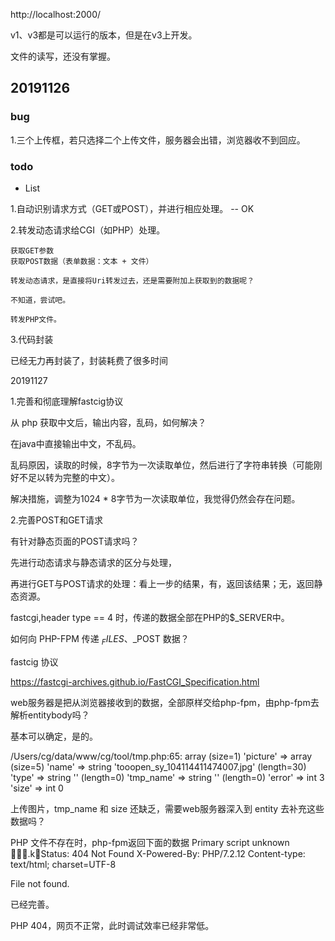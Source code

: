 http://localhost:2000/

v1、v3都是可以运行的版本，但是在v3上开发。

文件的读写，还没有掌握。

## 20191126

### bug

1.三个上传框，若只选择二个上传文件，服务器会出错，浏览器收不到回应。

### todo

* List

1.自动识别请求方式（GET或POST），并进行相应处理。 -- OK
	
2.转发动态请求给CGI（如PHP）处理。

	获取GET参数
	获取POST数据（表单数据：文本 + 文件）

	转发动态请求，是直接将Uri转发过去，还是需要附加上获取到的数据呢？

	不知道，尝试吧。

	转发PHP文件。

3.代码封装

已经无力再封装了，封装耗费了很多时间

20191127

1.完善和彻底理解fastcig协议

从 php 获取中文后，输出内容，乱码，如何解决？

在java中直接输出中文，不乱码。

乱码原因，读取的时候，8字节为一次读取单位，然后进行了字符串转换（可能刚好不足以转为完整的中文）。

解决措施，调整为1024 * 8字节为一次读取单位，我觉得仍然会存在问题。

2.完善POST和GET请求

有针对静态页面的POST请求吗？

先进行动态请求与静态请求的区分与处理，

再进行GET与POST请求的处理：看上一步的结果，有，返回该结果；无，返回静态资源。

fastcgi,header type == 4 时，传递的数据全部在PHP的$_SERVER中。

如何向 PHP-FPM 传递 $_FILES、$_POST 数据？

fastcig 协议

https://fastcgi-archives.github.io/FastCGI_Specification.html

web服务器是把从浏览器接收到的数据，全部原样交给php-fpm，由php-fpm去解析entitybody吗？

基本可以确定，是的。

/Users/cg/data/www/cg/tool/tmp.php:65:
array (size=1)
  'picture' =>
    array (size=5)
      'name' => string 'tooopen_sy_104114411474007.jpg' (length=30)
      'type' => string '' (length=0)
      'tmp_name' => string '' (length=0)
      'error' => int 3
      'size' => int 0

上传图片，tmp_name 和 size 还缺乏，需要web服务器深入到 entity 去补充这些数据吗？

PHP 文件不存在时，php-fpm返回下面的数据
Primary script unknown
 . k Status: 404 Not Found
X-Powered-By: PHP/7.2.12
Content-type: text/html; charset=UTF-8

File not found.

已经完善。

PHP 404，网页不正常，此时调试效率已经非常低。



